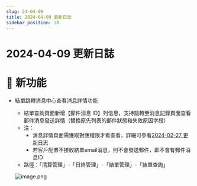 ```yaml
---
slug: 24-04-09
title: 2024-04-09 更新日誌
sidebar_position: 30
---
```



# 2024-04-09 更新日誌


# 🎉 新功能

- 結單跳轉消息中心查看消息詳情功能
    - 結單查詢頁面新增【郵件消息 ID】列信息，支持跳轉至消息記錄頁面查看郵件消息發送詳情（替換原先列表的郵件狀態和失敗原因字段）
    - 注：
        - 消息詳情頁面需獲取對應權限才看查看，詳細可參看[2024-02-27 更新日志](https://longbridge.feishu.cn/wiki/OLtJwKibti9EH5kkmLYc4G6PnPg)
        - 若客戶配置不接收結單email消息，則不會發送郵件，即不會有郵件消息ID
    - 路徑：「清算管理」-「日終管理」-「結單管理」-「結單查詢」

    ![image.png](/assets/82de6cc2b4bbbd25b013257681001339.png)

